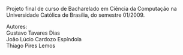 Projeto final de curso de Bacharelado em Ciência da Computação na Universidade Católica de Brasília, do semestre 01/2009.


<p>
Autores: <br />
Gustavo Tavares Dias  <br />
João Lúcio Cardozo Espíndola  <br />
Thiago Pires Lemos  <br />
</p>